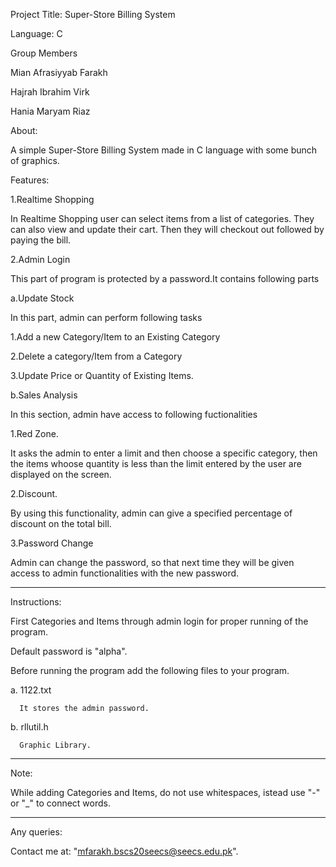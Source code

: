  
Project Title: Super-Store Billing System

Language: C

Group Members

 Mian Afrasiyyab Farakh
 
 Hajrah Ibrahim Virk
 
 Hania Maryam Riaz

About:

A simple Super-Store Billing System made in C language with some bunch of graphics.

Features:
 
1.Realtime Shopping
 
In Realtime Shopping user can select items from a list of categories. They can also view and update their cart.  Then they will checkout out followed by paying the bill.
 
 
2.Admin Login
 
This part of program is protected by a password.It contains following parts

 a.Update Stock

 In this part, admin can perform following tasks
 
 
1.Add a new Category/Item to an Existing Category

 2.Delete a category/Item from a Category

 3.Update Price or Quantity of Existing Items.

 b.Sales Analysis


 In this section, admin have access to following fuctionalities
 
 
1.Red Zone.

 It asks the admin to enter a limit and then choose a specific category, then the items whoose quantity is less  than the limit entered by the user are displayed on the screen.


 2.Discount.

 By using this functionality, admin can give a specified percentage of discount on the total bill.

 3.Password Change

 Admin can change the password, so that next time they will be given access to admin functionalities with the new  password. 
*****************************************************************************************************************
Instructions:

First Categories and Items through admin login for proper running of the program.

Default password is "alpha".

Before running the program add the following files to your program.
 
a.   1122.txt

      It stores the admin password.

 b.   rllutil.h

      Graphic Library.
*****************************************************************************************************************  

Note:

 While adding Categories and Items, do not use whitespaces, istead use "-" or "_" to connect words.


***************************************************************************************************************** 
Any queries:

Contact me at: "mfarakh.bscs20seecs@seecs.edu.pk". 
